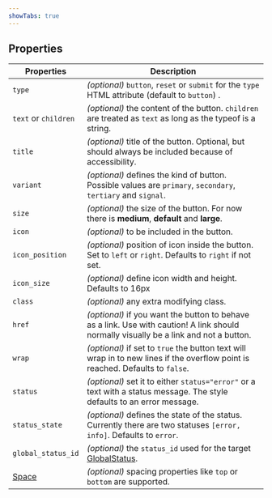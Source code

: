 ```yaml
---
showTabs: true
---
```


## Properties

| Properties                                  | Description                                                                                                                            |
| ------------------------------------------- | -------------------------------------------------------------------------------------------------------------------------------------- |
| `type`                                      | _(optional)_ `button`, `reset` or `submit` for the `type` HTML attribute (default to `button`) .                                       |
| `text` or `children`                        | _(optional)_ the content of the button. `children` are treated as `text` as long as the typeof is a string.                            |
| `title`                                     | _(optional)_ title of the button. Optional, but should always be included because of accessibility.                                    |
| `variant`                                   | _(optional)_ defines the kind of button. Possible values are `primary`, `secondary`, `tertiary` and `signal`.                          |
| `size`                                      | _(optional)_ the size of the button. For now there is **medium**, **default** and **large**.                                           |
| `icon`                                      | _(optional)_ to be included in the button.                                                                                             |
| `icon_position`                             | _(optional)_ position of icon inside the button. Set to `left` or `right`. Defaults to `right` if not set.                             |
| `icon_size`                                 | _(optional)_ define icon width and height. Defaults to 16px                                                                            |
| `class`                                     | _(optional)_ any extra modifying class.                                                                                                |
| `href`                                      | _(optional)_ if you want the button to behave as a link. Use with caution! A link should normally visually be a link and not a button. |
| `wrap`                                      | _(optional)_ if set to `true` the button text will wrap in to new lines if the overflow point is reached. Defaults to `false`.         |
| `status`                                    | _(optional)_ set it to either `status="error"` or a text with a status message. The style defaults to an error message.                |
| `status_state`                              | _(optional)_ defines the state of the status. Currently there are two statuses `[error, info]`. Defaults to `error`.                   |
| `global_status_id`                          | _(optional)_ the `status_id` used for the target [GlobalStatus](/uilib/components/global-status).                                      |
| [Space](/uilib/components/space/properties) | _(optional)_ spacing properties like `top` or `bottom` are supported.                                                                  |
